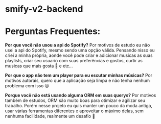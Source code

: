 # smify-v2-backend

<h1>Perguntas Frequentes:</h1>
<p><strong>Por que você não usou a api do Spotify?</strong> Por motivos de estudo eu não usei a api do Spotify, mesmo sendo uma opção válida. Pensando nisso eu criei a minha própria, aonde você pode criar e adicionar musicas as suas playlists, criar seu usuario com suas preferências e gostos, curtir as musicas que mais gosta 🥰 e etc...</p>
<p><strong>Por que o app não tem um player para eu escutar minhas músicas?</strong> Por motivos autorais, quero que a aplicação seja limpa e não tenha nenhum problema com isso 😌</p>
<p><strong>Porque você não está usando alguma ORM em suas querys?</strong> Por motivos também de estudos, ORM são muito boas para otimizar e agilizar seu trabalho. Porém nesse projeto eu quis manter um pouco da moda antiga, usar várias ferramentas diferentes e aproveitar o máximo delas, sem nenhuma facilidade, realmente um desafio 🥰</p>


